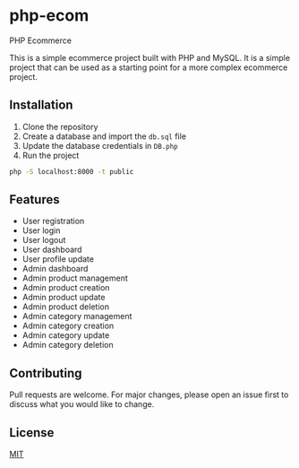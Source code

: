 # php-ecom
PHP Ecommerce

This is a simple ecommerce project built with PHP and MySQL. It is a simple project that can be used as a starting point for a more complex ecommerce project.

## Installation

1. Clone the repository
2. Create a database and import the `db.sql` file
3. Update the database credentials in `DB.php`
4. Run the project

```bash
php -S localhost:8000 -t public
```

## Features

- User registration
- User login
- User logout
- User dashboard
- User profile update
- Admin dashboard
- Admin product management
- Admin product creation
- Admin product update
- Admin product deletion
- Admin category management
- Admin category creation
- Admin category update
- Admin category deletion


## Contributing
Pull requests are welcome. For major changes, please open an issue first to discuss what you would like to change.


## License
[MIT](./LICENSE)